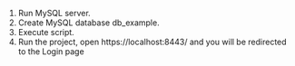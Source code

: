 1. Run MySQL server.
2. Create MySQL database db_example.
3. Execute script.
4. Run the project, open https://localhost:8443/ and you will be redirected to the Login page
